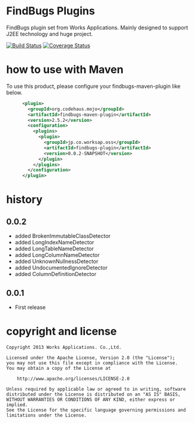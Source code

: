 # FindBugs Plugins
FindBugs plugin set from Works Applications. Mainly designed to support J2EE technology and huge project.

[![Build Status](https://secure.travis-ci.org/WorksApplications/findbugs-plugin.png)](http://travis-ci.org/WorksApplications/findbugs-plugin)
[![Coverage Status](https://coveralls.io/repos/WorksApplications/findbugs-plugin/badge.png)](https://coveralls.io/r/WorksApplications/findbugs-plugin)

# how to use with Maven

To use this product, please configure your findbugs-maven-plugin like below.

```xml
      <plugin>
        <groupId>org.codehaus.mojo</groupId>
        <artifactId>findbugs-maven-plugin</artifactId>
        <version>2.5.2</version>
        <configuration>
          <plugins>
            <plugin>
              <groupId>jp.co.worksap.oss</groupId>
              <artifactId>findbugs-plugin</artifactId>
              <version>0.0.2-SNAPSHOT</version>
            </plugin>
          </plugins>
        </configuration>
      </plugin>
```

# history

## 0.0.2

- added BrokenImmutableClassDetector
- added LongIndexNameDetector
- added LongTableNameDetector
- added LongColumnNameDetector
- added UnknownNullnessDetector
- added UndocumentedIgnoreDetector
- added ColumnDefinitionDetector

## 0.0.1

- First release

# copyright and license

    Copyright 2013 Works Applications. Co.,Ltd.
    
    Licensed under the Apache License, Version 2.0 (the "License");
    you may not use this file except in compliance with the License.
    You may obtain a copy of the License at
    
        http://www.apache.org/licenses/LICENSE-2.0
    
    Unless required by applicable law or agreed to in writing, software
    distributed under the License is distributed on an "AS IS" BASIS,
    WITHOUT WARRANTIES OR CONDITIONS OF ANY KIND, either express or implied.
    See the License for the specific language governing permissions and
    limitations under the License.
